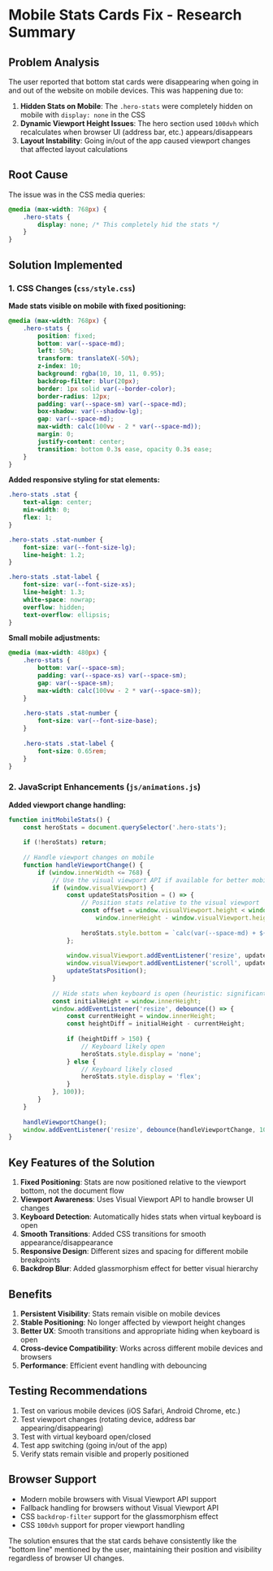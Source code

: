 # Mobile Stats Cards Fix - Research Summary

## Problem Analysis

The user reported that bottom stat cards were disappearing when going in and out of the website on mobile devices. This was happening due to:

1. **Hidden Stats on Mobile**: The `.hero-stats` were completely hidden on mobile with `display: none` in the CSS
2. **Dynamic Viewport Height Issues**: The hero section used `100dvh` which recalculates when browser UI (address bar, etc.) appears/disappears
3. **Layout Instability**: Going in/out of the app caused viewport changes that affected layout calculations

## Root Cause

The issue was in the CSS media queries:
```css
@media (max-width: 768px) {
    .hero-stats {
        display: none; /* This completely hid the stats */
    }
}
```

## Solution Implemented

### 1. CSS Changes (`css/style.css`)

**Made stats visible on mobile with fixed positioning:**
```css
@media (max-width: 768px) {
    .hero-stats {
        position: fixed;
        bottom: var(--space-md);
        left: 50%;
        transform: translateX(-50%);
        z-index: 10;
        background: rgba(10, 10, 11, 0.95);
        backdrop-filter: blur(20px);
        border: 1px solid var(--border-color);
        border-radius: 12px;
        padding: var(--space-sm) var(--space-md);
        box-shadow: var(--shadow-lg);
        gap: var(--space-md);
        max-width: calc(100vw - 2 * var(--space-md));
        margin: 0;
        justify-content: center;
        transition: bottom 0.3s ease, opacity 0.3s ease;
    }
}
```

**Added responsive styling for stat elements:**
```css
.hero-stats .stat {
    text-align: center;
    min-width: 0;
    flex: 1;
}

.hero-stats .stat-number {
    font-size: var(--font-size-lg);
    line-height: 1.2;
}

.hero-stats .stat-label {
    font-size: var(--font-size-xs);
    line-height: 1.3;
    white-space: nowrap;
    overflow: hidden;
    text-overflow: ellipsis;
}
```

**Small mobile adjustments:**
```css
@media (max-width: 480px) {
    .hero-stats {
        bottom: var(--space-sm);
        padding: var(--space-xs) var(--space-sm);
        gap: var(--space-sm);
        max-width: calc(100vw - 2 * var(--space-sm));
    }
    
    .hero-stats .stat-number {
        font-size: var(--font-size-base);
    }
    
    .hero-stats .stat-label {
        font-size: 0.65rem;
    }
}
```

### 2. JavaScript Enhancements (`js/animations.js`)

**Added viewport change handling:**
```javascript
function initMobileStats() {
    const heroStats = document.querySelector('.hero-stats');
    
    if (!heroStats) return;
    
    // Handle viewport changes on mobile
    function handleViewportChange() {
        if (window.innerWidth <= 768) {
            // Use the visual viewport API if available for better mobile support
            if (window.visualViewport) {
                const updateStatsPosition = () => {
                    // Position stats relative to the visual viewport
                    const offset = window.visualViewport.height < window.innerHeight ? 
                        window.innerHeight - window.visualViewport.height : 0;
                    
                    heroStats.style.bottom = `calc(var(--space-md) + ${offset}px)`;
                };
                
                window.visualViewport.addEventListener('resize', updateStatsPosition);
                window.visualViewport.addEventListener('scroll', updateStatsPosition);
                updateStatsPosition();
            }
            
            // Hide stats when keyboard is open (heuristic: significant height reduction)
            const initialHeight = window.innerHeight;
            window.addEventListener('resize', debounce(() => {
                const currentHeight = window.innerHeight;
                const heightDiff = initialHeight - currentHeight;
                
                if (heightDiff > 150) {
                    // Keyboard likely open
                    heroStats.style.display = 'none';
                } else {
                    // Keyboard likely closed
                    heroStats.style.display = 'flex';
                }
            }, 100));
        }
    }
    
    handleViewportChange();
    window.addEventListener('resize', debounce(handleViewportChange, 100));
}
```

## Key Features of the Solution

1. **Fixed Positioning**: Stats are now positioned relative to the viewport bottom, not the document flow
2. **Viewport Awareness**: Uses Visual Viewport API to handle browser UI changes
3. **Keyboard Detection**: Automatically hides stats when virtual keyboard is open
4. **Smooth Transitions**: Added CSS transitions for smooth appearance/disappearance
5. **Responsive Design**: Different sizes and spacing for different mobile breakpoints
6. **Backdrop Blur**: Added glassmorphism effect for better visual hierarchy

## Benefits

1. **Persistent Visibility**: Stats remain visible on mobile devices
2. **Stable Positioning**: No longer affected by viewport height changes
3. **Better UX**: Smooth transitions and appropriate hiding when keyboard is open
4. **Cross-device Compatibility**: Works across different mobile devices and browsers
5. **Performance**: Efficient event handling with debouncing

## Testing Recommendations

1. Test on various mobile devices (iOS Safari, Android Chrome, etc.)
2. Test viewport changes (rotating device, address bar appearing/disappearing)
3. Test with virtual keyboard open/closed
4. Test app switching (going in/out of the app)
5. Verify stats remain visible and properly positioned

## Browser Support

- Modern mobile browsers with Visual Viewport API support
- Fallback handling for browsers without Visual Viewport API
- CSS `backdrop-filter` support for the glassmorphism effect
- CSS `100dvh` support for proper viewport handling

The solution ensures that the stat cards behave consistently like the "bottom line" mentioned by the user, maintaining their position and visibility regardless of browser UI changes.